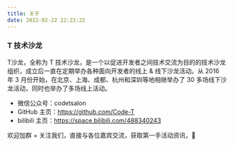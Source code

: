 ```yaml
---
title: 关于
date: 2022-02-22 22:22:22
---
```


### T 技术沙龙

T沙龙，全称为 T 技术沙龙，是一个以促进开发者之间技术交流为目的的技术沙龙组织，成立后一直在定期举办各种面向开发者的线上 & 线下沙龙活动。从 2016 年 3 月份开始，在北京、上海、成都、杭州和深圳等地相继举办了 30 多场线下沙龙活动，同时也举办了多场线上活动。

- 微信公众号：codetsalon
- GitHub 主页：https://github.com/Code-T
- bilibili 主页：https://space.bilibili.com/488340243

欢迎加群 + 关注我们，直接与各位嘉宾交流，获取第一手活动资讯，🎉

</br>
</br>
</br>
</br>
</br>
</br>
</br>
</br>
</br>
</br>
</br>
</br>
</br>
</br>
</br>
